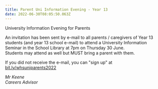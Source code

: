 ```yaml
---
title: Parent Uni Information Evening - Year 13
date: 2022-06-30T08:05:50.063Z
---
```

University Information Evening for Parents  

An invitation has been sent by e-mail to all parents / caregivers of Year 13 students (and year 13 school e-mail) to attend a University Information Seminar in the School Library at 7pm on Thursday 30 June.  
Students may attend as well but MUST bring a parent with them.  

If you did not receive the e-mail, you can "sign up" at [bit.ly/whsuniparents2022](https://docs.google.com/forms/d/e/1FAIpQLScW3MxnJipQbVqHo1NZtk8z6P9Kc42IP-SnrVQ0UfFQNtAFyw/viewform)

*Mr Keene  
Careers Advisor*